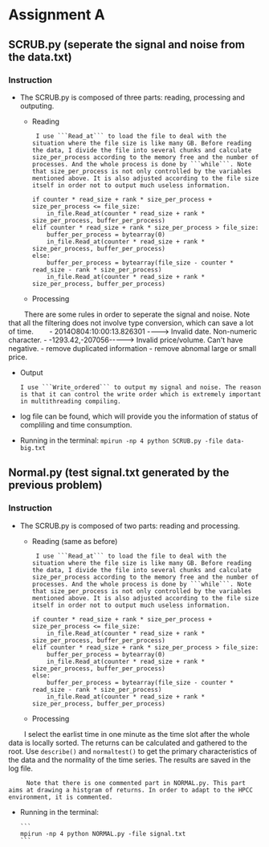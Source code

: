 # Assignment A 

## SCRUB.py (seperate the signal and noise from the data.txt) 

### Instruction
* The SCRUB.py is composed of three parts: reading, processing and outputing.
  * Reading         
      
         I use ```Read_at``` to load the file to deal with the situation where the file size is like many GB. Before reading the data, I divide the file into several chunks and calculate size_per_process according to the memory free and the number of processes. And the whole process is done by ```while```. Note that size_per_process is not only controlled by the variables mentioned above. It is also adjusted according to the file size itself in order not to output much useless information.    
         
     ```
     if counter * read_size + rank * size_per_process + size_per_process <= file_size:
         in_file.Read_at(counter * read_size + rank * size_per_process, buffer_per_process)
     elif counter * read_size + rank * size_per_process > file_size:
         buffer_per_process = bytearray(0)
         in_file.Read_at(counter * read_size + rank * size_per_process, buffer_per_process)
     else:
         buffer_per_process = bytearray(file_size - counter * read_size - rank * size_per_process)
         in_file.Read_at(counter * read_size + rank * size_per_process, buffer_per_process)
     ```
     
   * Processing      
    
         There are some rules in order to seperate the signal and noise. Note that all the filtering does not involve type conversion, which can save a lot of time.
        - 2014O804:10:00:13.826301 ----> Invalid date. Non-numeric character.
        - -1293.42,-207056-----> Invalid price/volume. Can't have negative.
        - remove duplicated information
        - remove abnomal large or small price.
          
   * Output
   
         I use ```Write_ordered``` to output my signal and noise. The reason is that it can control the write order which is extremely important in multithreading compiling.
   
* log file can be found, which will provide you the information of status of compliling and time consumption.
  
* Running in the terminal:
      ```
      mpirun -np 4 python SCRUB.py -file data-big.txt
      ```



## Normal.py (test signal.txt generated by the previous problem) 
### Instruction
* The SCRUB.py is composed of two parts: reading and processing.
  * Reading (same as before)        
      
         I use ```Read_at``` to load the file to deal with the situation where the file size is like many GB. Before reading the data, I divide the file into several chunks and calculate size_per_process according to the memory free and the number of processes. And the whole process is done by ```while```. Note that size_per_process is not only controlled by the variables mentioned above. It is also adjusted according to the file size itself in order not to output much useless information.    
         
     ```
     if counter * read_size + rank * size_per_process + size_per_process <= file_size:
         in_file.Read_at(counter * read_size + rank * size_per_process, buffer_per_process)
     elif counter * read_size + rank * size_per_process > file_size:
         buffer_per_process = bytearray(0)
         in_file.Read_at(counter * read_size + rank * size_per_process, buffer_per_process)
     else:
         buffer_per_process = bytearray(file_size - counter * read_size - rank * size_per_process)
         in_file.Read_at(counter * read_size + rank * size_per_process, buffer_per_process)
     ```
     
   * Processing      
    
         I select the earlist time in one minute as the time slot after the whole data is locally sorted. The returns can be calculated and gathered to the root. Use ```describe()``` and ```normaltest()``` to get the primary characteristics of the data and the normality of the time series. The results are saved in the log file. 
         
         Note that there is one commented part in NORMAL.py. This part aims at drawing a histgram of returns. In order to adapt to the HPCC environment, it is commented.

* Running in the terminal:

      ```
      mpirun -np 4 python NORMAL.py -file signal.txt
      ```

